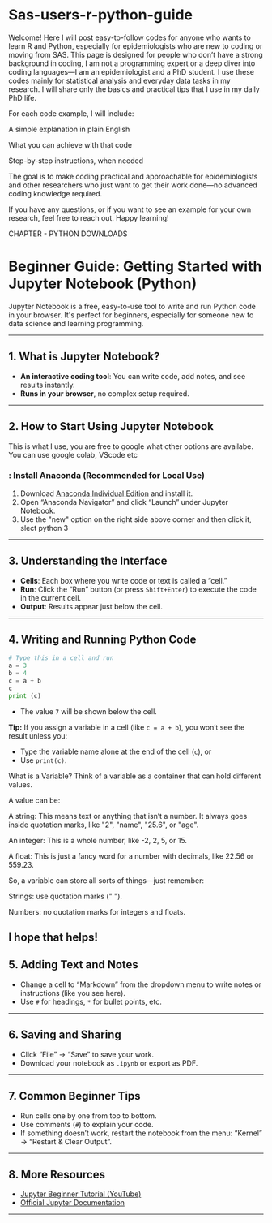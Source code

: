# Sas-users-r-python-guide
Welcome! Here I will post easy-to-follow codes for anyone who wants to learn R and Python, especially for epidemiologists who are new to coding or moving from SAS.  This page is designed for people who don’t have a strong background in coding, I am not a programming expert or a deep diver into coding languages—I am an epidemiologist and a PhD student. I use these codes mainly for statistical analysis and everyday data tasks in my research. I will share only the basics and practical tips that I use in my daily PhD life.

For each code example, I will include:

A simple explanation in plain English

What you can achieve with that code

Step-by-step instructions, when needed

The goal is to make coding practical and approachable for epidemiologists and other researchers who just want to get their work done—no advanced coding knowledge required.

If you have any questions, or if you want to see an example for your own research, feel free to reach out. Happy learning!


CHAPTER - PYTHON DOWNLOADS

# Beginner Guide: Getting Started with Jupyter Notebook (Python)

Jupyter Notebook is a free, easy-to-use tool to write and run Python code in your browser. It's perfect for beginners, especially for someone new to data science and learning programming.

---

## 1. What is Jupyter Notebook?
- **An interactive coding tool**: You can write code, add notes, and see results instantly.
- **Runs in your browser**, no complex setup required.

---

## 2. How to Start Using Jupyter Notebook

This is what I use, you are free to google what other options are availabe. You can use google colab, VScode etc

### : Install Anaconda (Recommended for Local Use)
1. Download [Anaconda Individual Edition](https://www.anaconda.com/products/distribution) and install it.
2. Open “Anaconda Navigator” and click “Launch” under Jupyter Notebook.
3. Use the "new" option on the right side above corner and then click it, slect python 3

---

## 3. Understanding the Interface

- **Cells**: Each box where you write code or text is called a “cell.”
- **Run**: Click the “Run” button (or press `Shift+Enter`) to execute the code in the current cell.
- **Output**: Results appear just below the cell.

---

## 4. Writing and Running Python Code

```python
# Type this in a cell and run
a = 3
b = 4
c = a + b
c
print (c)
```
- The value `7` will be shown below the cell.

**Tip:** If you assign a variable in a cell (like `c = a + b`), you won’t see the result unless you:
- Type the variable name alone at the end of the cell (`c`), or
- Use `print(c)`.

What is a Variable?
Think of a variable as a container that can hold different values.

A value can be:

A string: This means text or anything that isn’t a number. It always goes inside quotation marks, like "2", "name", "25.6", or "age".

An integer: This is a whole number, like -2, 2, 5, or 15.

A float: This is just a fancy word for a number with decimals, like 22.56 or 559.23.

So, a variable can store all sorts of things—just remember:

Strings: use quotation marks (" ").

Numbers: no quotation marks for integers and floats.

I hope that helps!
---

## 5. Adding Text and Notes

- Change a cell to “Markdown” from the dropdown menu to write notes or instructions (like you see here).
- Use `#` for headings, `*` for bullet points, etc.

---

## 6. Saving and Sharing
- Click “File” → “Save” to save your work.
- Download your notebook as `.ipynb` or export as PDF.

---

## 7. Common Beginner Tips

- Run cells one by one from top to bottom.
- Use comments (`#`) to explain your code.
- If something doesn’t work, restart the notebook from the menu: “Kernel” → “Restart & Clear Output”.

---

## 8. More Resources

- [Jupyter Beginner Tutorial (YouTube)](https://www.youtube.com/watch?v=HW29067qVWk)
- [Official Jupyter Documentation](https://jupyter-notebook.readthedocs.io/en/stable/)

---
